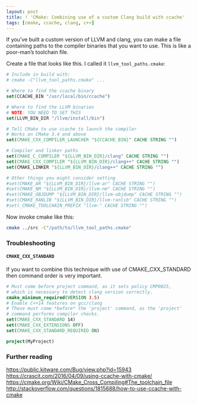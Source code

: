 ```yaml
---
layout: post
title: ! 'CMake: Combining use of a custom Clang build with ccache'
tags: [cmake, ccache, clang, c++]
---
```

If you’ve built a custom version of LLVM and clang, you can make a file containing paths to the compiler binaries that you want to use. This is like a poor-man’s toolchain file.

Create a file that looks like this. I called it `llvm_tool_paths.cmake`:
```cmake
# Include in build with:
# cmake -C"llvm_tool_paths.cmake" ...

# Where to find the ccache binary
set(CCACHE_BIN "/usr/local/bin/ccache")

# Where to find the LLVM binaries
# NOTE: YOU NEED TO SET THIS
set(LLVM_BIN_DIR "/llvm/install/bin")

# Tell CMake to use ccache to launch the compiler
# Works on CMake 3.4 and above
set(CMAKE_CXX_COMPILER_LAUNCHER "${CCACHE_BIN}" CACHE STRING "")

# Compiler and linker paths
set(CMAKE_C_COMPILER "${LLVM_BIN_DIR}/clang" CACHE STRING "")
set(CMAKE_CXX_COMPILER "${LLVM_BIN_DIR}/clang++" CACHE STRING "")
set(CMAKE_LINKER "${LLVM_BIN_DIR}/clang++" CACHE STRING "")

# Other things you might consider setting
#set(CMAKE_AR "${LLVM_BIN_DIR}/llvm-ar" CACHE STRING "")
#set(CMAKE_NM "${LLVM_BIN_DIR}/llvm-nm" CACHE STRING "")
#set(CMAKE_OBJDUMP "${LLVM_BIN_DIR}/llvm-objdump" CACHE STRING "")
#set(CMAKE_RANLIB "${LLVM_BIN_DIR}/llvm-ranlib" CACHE STRING "")
#set(_CMAKE_TOOLCHAIN_PREFIX "llvm-" CACHE STRING "")
```

Now invoke cmake like this:
```bash
cmake ../src -C"/path/to/llvm_tool_paths.cmake"
```

### Troubleshooting
#### `CMAKE_CXX_STANDARD`
If you want to combine this technique with use of CMAKE_CXX_STANDARD then command order is very important.

``` cmake
# Must come before project command, as it sets policy CMP0025,
# which is necessary to detect clang version correctly.
cmake_minimum_required(VERSION 3.5)
# Enable C++14 features on gcc/clang
# These must come *before* the 'project' command, as the 'project'
# command performs compiler checks.
set(CMAKE_CXX_STANDARD 14)
set(CMAKE_CXX_EXTENSIONS OFF)
set(CMAKE_CXX_STANDARD_REQUIRED ON)

project(MyProject)
```

### Further reading
https://public.kitware.com/Bug/view.php?id=15943
https://crascit.com/2016/04/09/using-ccache-with-cmake/
https://cmake.org/Wiki/CMake_Cross_Compiling#The_toolchain_file
http://stackoverflow.com/questions/1815688/how-to-use-ccache-with-cmake
